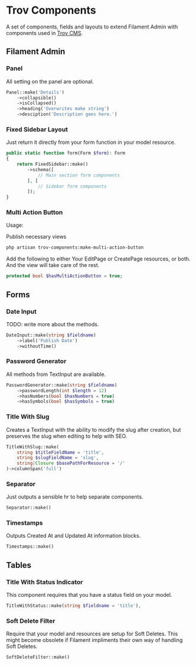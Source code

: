 # Trov Components

A set of components, fields and layouts to extend Filament Admin with components used in [Trov CMS](https://github.com/awcodes/trov).

## Filament Admin

### **Panel**

All setting on the panel are optional.

```php
Panel::make('Details')
    ->collapsible()
    ->isCollapsed()
    ->heading('Overwrites make string')
    ->desciption('Description goes here.')
```

### **Fixed Sidebar Layout**

Just return it directly from your form function in your model resource.

```php
public static function form(Form $form): Form
{
    return FixedSidebar::make()
        ->schema([
            // Main section form components
        ], [
            // Sidebar form components
        ]);
}
```

### Multi Action Button

Usage:

Publish necessary views

```bash
php artisan trov-components:make-multi-action-button
```

Add the following to either Your EditPage or CreatePage resources, or both. And the view will take care of the rest.

```php
protected bool $hasMultiActionButton = true;
```

## Forms

### **Date Input**

TODO: write more about the methods.

```php
DateInput::make(string $fieldname)
    ->label('Publish Date')
    ->withoutTime()
```

### **Password Generator**

All methods from TextInput are available.

```php
PasswordGenerator::make(string $fieldname)
    ->passwordLength(int $length = 12)
    ->hasNumbers(bool $hasNumbers = true)
    ->hasSymbols(bool $hasSymbols = true)
```

### **Title With Slug**

Creates a TextInput with the ability to modify the slug after creation, but preserves the slug when editing to help with SEO.

```php
TitleWithSlug::make(
    string $titleFieldName = 'title',
    string $slugFieldName = 'slug',
    string|Closure $basePathForResource = '/'
)->columnSpan('full')
```

### **Separator**

Just outputs a sensible hr to help separate components.

```php
Separator::make()
```

### **Timestamps**

Outputs Created At and Updated At information blocks.

```php
Timestamps::make()
```

## Tables

### **Title With Status Indicator**

This component requires that you have a status field on your model.

```php
TitleWithStatus::make(string $fieldname = 'title'),
```

### **Soft Delete Filter**

Require that your model and resources are setup for Soft Deletes. This might become obsolete if Filament impliments their own way of handling Soft Deletes.

```php
SoftDeleteFilter::make()
```
